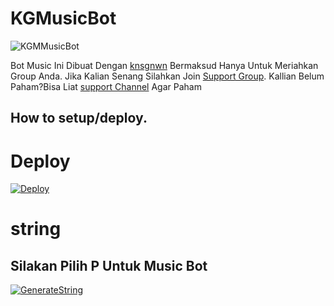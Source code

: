 # KGMusicBot
![KGMMusicBot](https://telegra.ph/file/dc76e1bd14de0222b707f.jpg)

Bot Music Ini Dibuat Dengan [knsgnwn](https://t.me/knsgnwn) Bermaksud Hanya Untuk Meriahkan Group Anda.
Jika Kalian Senang Silahkan Join [Support Group](https://t.me/instagramindonesia1).
Kallian Belum Paham?Bisa Liat [support Channel](https://t.me/rakasupport) Agar Paham
## How to setup/deploy.

# Deploy

  [![Deploy](https://www.herokucdn.com/deploy/button.svg)](https://heroku.com/deploy?template=https://github.com/kgproject1010/KGMusicBot)

# string
## Silakan Pilih P Untuk Music Bot
  [![GenerateString](https://img.shields.io/badge/repl.it-generateString-yellowgreen)](https://replit.com/@KhansaGunawan/knsgnwn-string?v=1)
